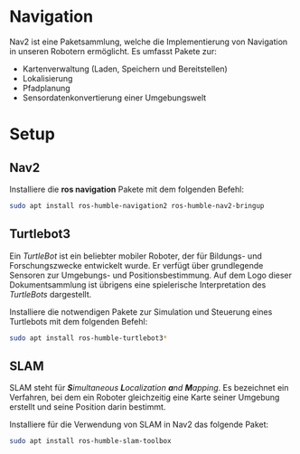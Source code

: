 # Navigation

Nav2 ist eine Paketsammlung, welche die Implementierung von Navigation in unseren Robotern ermöglicht. Es umfasst Pakete zur:

- Kartenverwaltung (Laden, Speichern und Bereitstellen)
- Lokalisierung
- Pfadplanung
- Sensordatenkonvertierung einer Umgebungswelt

# Setup

## Nav2

Installiere die **ros navigation** Pakete mit dem folgenden Befehl:

```bash
sudo apt install ros-humble-navigation2 ros-humble-nav2-bringup
```

## Turtlebot3

Ein _TurtleBot_ ist ein beliebter mobiler Roboter, der für Bildungs- und Forschungszwecke entwickelt wurde. Er verfügt über grundlegende Sensoren zur Umgebungs- und Positionsbestimmung. Auf dem Logo dieser Dokumentsammlung ist übrigens eine spielerische Interpretation des _TurtleBots_ dargestellt.

Installiere die notwendigen Pakete zur Simulation und Steuerung eines Turtlebots mit dem folgenden Befehl:

```bash
sudo apt install ros-humble-turtlebot3*
```

## SLAM

SLAM steht für _**S**imultaneous **L**ocalization **a**nd **M**apping_. Es bezeichnet ein Verfahren, bei dem ein Roboter gleichzeitig eine Karte seiner Umgebung erstellt und seine Position darin bestimmt.

Installiere für die Verwendung von SLAM in Nav2 das folgende Paket:

```bash
sudo apt install ros-humble-slam-toolbox
```
